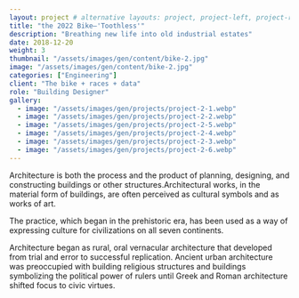 ```yaml
---
layout: project # alternative layouts: project, project-left, project-right, project-top
title: "the 2022 Bike—'Toothless'"
description: "Breathing new life into old industrial estates"
date: 2018-12-20
weight: 3
thumbnail: "/assets/images/gen/content/bike-2.jpg"
image: "/assets/images/gen/content/bike-2.jpg"
categories: ["Engineering"]
client: "The bike + races + data"
role: "Building Designer"
gallery:
  - image: "/assets/images/gen/projects/project-2-1.webp"
  - image: "/assets/images/gen/projects/project-2-2.webp"
  - image: "/assets/images/gen/projects/project-2-5.webp"
  - image: "/assets/images/gen/projects/project-2-4.webp"
  - image: "/assets/images/gen/projects/project-2-3.webp"
  - image: "/assets/images/gen/projects/project-2-6.webp"
---
```


Architecture is both the process and the product of planning, designing, and constructing buildings or other structures.Architectural works, in the material form of buildings, are often perceived as cultural symbols and as works of art.

The practice, which began in the prehistoric era, has been used as a way of expressing culture for civilizations on all seven continents.

Architecture began as rural, oral vernacular architecture that developed from trial and error to successful replication. Ancient urban architecture was preoccupied with building religious structures and buildings symbolizing the political power of rulers until Greek and Roman architecture shifted focus to civic virtues.
